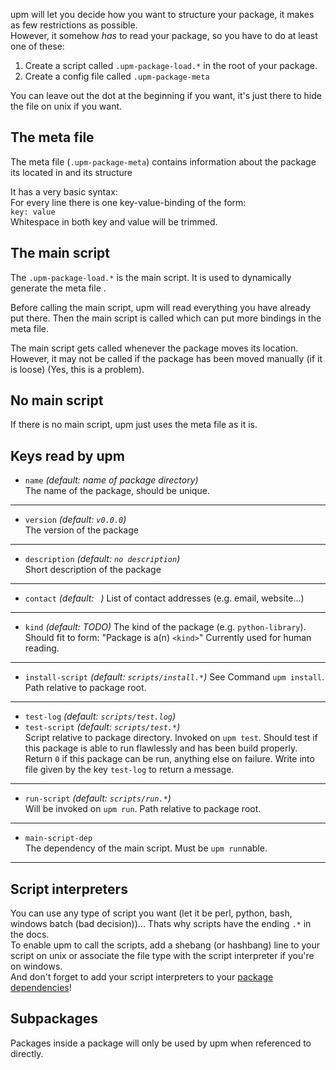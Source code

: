 upm will let you decide how you want to structure your package, it makes as few restrictions as possible.  
However, it somehow *has* to read your package, so you have to do at least one of these:  
  1. Create a script called `.upm-package-load.*` in the root of your package.  
  2. Create a config file called `.upm-package-meta`  

You can leave out the dot at the beginning if you want, it's just there to hide the file on unix if you want.

## The meta file
The meta file (`.upm-package-meta`) contains information about the package its located in and its structure

It has a very basic syntax:  
For every line there is one key-value-binding of the form:  
`key: value`  
Whitespace in both key and value will be trimmed.

## The main script
The `.upm-package-load.*` is the main script. It is used to dynamically generate the meta file .

Before calling the main script, upm will read everything you have already put there. Then the main script is called which can put more bindings in the meta file.  

The main script gets called whenever the package moves its location. However, it may not be called if the package has been moved manually (if it is loose) (Yes, this is a problem).

## No main script
If there is no main script, upm just uses the meta file as it is.

## Keys read by upm
 * `name` *(default: name of package directory)*  
The name of the package, should be unique.  

***

 * `version` *(default: `v0.0.0`)*  
The version of the package  

***

 * `description` *(default: `no description`)*  
Short description of the package  

***

 * `contact` *(default: ` `)*
List of contact addresses (e.g. email, website...)

***

 * `kind` *(default: TODO)*
The kind of the package (e.g. `python-library`).
Should fit to form: "Package is a(n) `<kind>`"
Currently used for human reading.

***

 * `install-script` _(default: `scripts/install.*`)_
See Command `upm install`.  
Path relative to package root.

***

 * `test-log` *(default: `scripts/test.log`)*
 * `test-script` _(default: `scripts/test.*`)_  
Script relative to package directory.
Invoked on `upm test`. Should test if this package is able to run flawlessly and has been build properly. Return `0` if this package can be run, anything else on failure. Write into file given by the key `test-log` to return a message.

***

 * `run-script` _(default: `scripts/run.*`)_  
Will be invoked on `upm run`.
Path relative to package root.

***

 * `main-script-dep`  
The dependency of the main script. Must be `upm run`nable.

***

## Script interpreters
You can use any type of script you want (let it be perl, python, bash, windows batch (bad decision))...
Thats why scripts have the ending `.*` in the docs.  
To enable upm to call the scripts, add a shebang (or hashbang) line to your script on unix or associate the file type with the script interpreter if you're on windows.  
And don't forget to add your script interpreters to your [package dependencies](https://github.com/m-bra/upm/wiki/Structure-of-a-package#keys-read-by-upm)!

## Subpackages
Packages inside a package will only be used by upm when referenced to directly.
